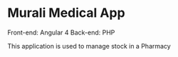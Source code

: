 # Murali Medical App

Front-end: Angular 4
Back-end: PHP

This application is used to manage stock in a Pharmacy